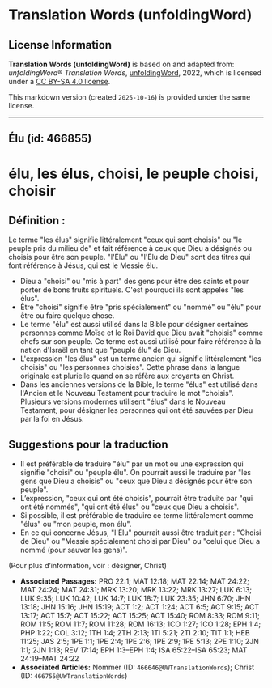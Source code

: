 # Translation Words (unfoldingWord)

## License Information

**Translation Words (unfoldingWord)** is based on and adapted from: _unfoldingWord® Translation Words_, [unfoldingWord](https://unfoldingword.org/utw), 2022, which is licensed under a [CC BY-SA 4.0 license](https://creativecommons.org/licenses/by-sa/4.0/legalcode.en).

This markdown version (created `2025-10-16`) is provided under the same license.



--------------------------------

## Élu (id: 466855)

élu, les élus, choisi, le peuple choisi, choisir
================================================

Définition :
------------

Le terme "les élus" signifie littéralement "ceux qui sont choisis" ou "le peuple pris du milieu de" et fait référence à ceux que Dieu a désignés ou choisis pour être son peuple. "l'Élu" ou "l'Élu de Dieu" sont des titres qui font référence à Jésus, qui est le Messie élu.

* Dieu a "choisi" ou "mis à part" des gens pour être des saints et pour porter de bons fruits spirituels. C'est pourquoi ils sont appelés "les élus".
* Être "choisi" signifie être "pris spécialement" ou "nommé" ou "élu" pour être ou faire quelque chose.
* Le terme "élu" est aussi utilisé dans la Bible pour désigner certaines personnes comme Moïse et le Roi David que Dieu avait "choisis" comme chefs sur son peuple. Ce terme est aussi utilisé pour faire référence à la nation d'Israël en tant que "peuple élu" de Dieu.
* L'expression "les élus" est un terme ancien qui signifie littéralement "les choisis" ou "les personnes choisies". Cette phrase dans la langue originale est plurielle quand on se réfère aux croyants en Christ.
* Dans les anciennes versions de la Bible, le terme "élus" est utilisé dans l'Ancien et le Nouveau Testament pour traduire le mot "choisis". Plusieurs versions modernes utilisent "élus" dans le Nouveau Testament, pour désigner les personnes qui ont été sauvées par Dieu par la foi en Jésus.

Suggestions pour la traduction
------------------------------

* Il est préférable de traduire "élu" par un mot ou une expression qui signifie "choisi" ou "peuple élu". On pourrait aussi le traduire par "les gens que Dieu a choisis" ou "ceux que Dieu a désignés pour être son peuple".
* L’expression, "ceux qui ont été choisis", pourrait être traduite par "qui ont été nommés", "qui ont été élus" ou "ceux que Dieu a choisis".
* Si possible, il est préférable de traduire ce terme littéralement comme "élus" ou "mon peuple, mon élu".
* En ce qui concerne Jésus, "l'Élu" pourrait aussi être traduit par : "Choisi de Dieu" ou "Messie spécialement choisi par Dieu" ou "celui que Dieu a nommé (pour sauver les gens)".

(Pour plus d’information, voir : désigner, Christ)

* **Associated Passages:** PRO 22:1; MAT 12:18; MAT 22:14; MAT 24:22; MAT 24:24; MAT 24:31; MRK 13:20; MRK 13:22; MRK 13:27; LUK 6:13; LUK 9:35; LUK 10:42; LUK 14:7; LUK 18:7; LUK 23:35; JHN 6:70; JHN 13:18; JHN 15:16; JHN 15:19; ACT 1:2; ACT 1:24; ACT 6:5; ACT 9:15; ACT 13:17; ACT 15:7; ACT 15:22; ACT 15:25; ACT 15:40; ROM 8:33; ROM 9:11; ROM 11:5; ROM 11:7; ROM 11:28; ROM 16:13; 1CO 1:27; 1CO 1:28; EPH 1:4; PHP 1:22; COL 3:12; 1TH 1:4; 2TH 2:13; 1TI 5:21; 2TI 2:10; TIT 1:1; HEB 11:25; JAS 2:5; 1PE 1:1; 1PE 2:4; 1PE 2:6; 1PE 2:9; 1PE 5:13; 2PE 1:10; 2JN 1:1; 2JN 1:13; REV 17:14; EPH 1:3–EPH 1:4; ISA 65:22–ISA 65:23; MAT 24:19–MAT 24:22
* **Associated Articles:** Nommer (ID: `466646@UWTranslationWords`); Christ (ID: `466755@UWTranslationWords`)


